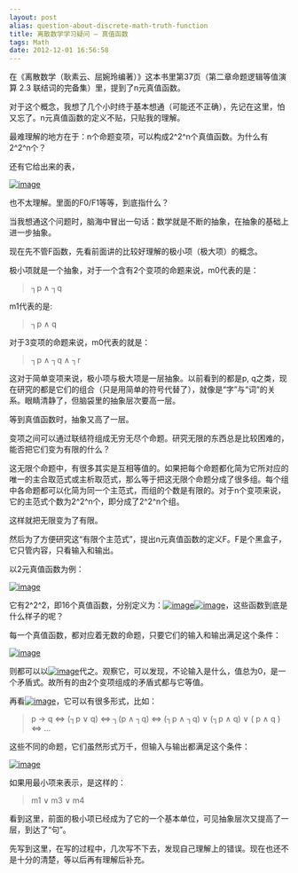 ```yaml
---
layout: post
alias: question-about-discrete-math-truth-function
title: 离散数学学习疑问 – 真值函数
tags: Math
date: 2012-12-01 16:56:58
---
```


在《离散数学（耿素云、屈婉玲编著）》这本书里第37页（第二章命题逻辑等值演算 2.3 联结词的完备集）里，提到了n元真值函数。

对于这个概念，我想了几个小时终于基本想通（可能还不正确），先记在这里，怕又忘了。n元真值函数的定义不贴，只贴我的理解。

最难理解的地方在于：n个命题变项，可以构成2^2^n个真值函数。为什么有2^2^n个？

还有它给出来的表，

[![image](http://freewind.me/wp-content/uploads/2012/12/image_thumb.png "image")](http://freewind.me/wp-content/uploads/2012/12/image.png)

也不太理解。里面的F0/F1等等，到底指什么？

当我想通这个问题时，脑海中冒出一句话：数学就是不断的抽象，在抽象的基础上进一步抽象。

现在先不管F函数，先看前面讲的比较好理解的极小项（极大项）的概念。

极小项就是一个抽象，对于一个含有2个变项的命题来说，m0代表的是：

> ┐p ∧ ┐q

m1代表的是:

> ┐p ∧ q

对于3变项的命题来说，m0代表的就是：

> ┐p ∧ ┐q ∧ ┐r

这对于简单变项来说，极小项与极大项是一层抽象。以前看到的都是p, q之类，现在研究的都是它们的组合（只是用简单的符号代替了），就像是“字”与“词”的关系。眼睛清静了，但脑袋里的抽象层次要高一层。

等到真值函数时，抽象又高了一层。

变项之间可以通过联结符组成无穷无尽个命题。研究无限的东西总是比较困难的，能否把它们变为有限的什么？

这无限个命题中，有很多其实是互相等值的。如果把每个命题都化简为它所对应的唯一的主合取范式或主析取范式，那么等于把这无限个命题分成了很多组。每个组中各命题都可以化简为同一个主范式，而组的个数是有限的。对于n个变项来说，它的主范式个数为2^2^n个，即分成了2^2^n个组。

这样就把无限变为了有限。

然后为了方便研究这“有限个主范式”，提出n元真值函数的定义F。F是个黑盒子，它只管内容，只看输入和输出。

以2元真值函数为例：

[![image](http://freewind.me/wp-content/uploads/2012/12/image_thumb1.png "image")](http://freewind.me/wp-content/uploads/2012/12/image1.png)

它有2^2^2，即16个真值函数，分别定义为：[![image](http://freewind.me/wp-content/uploads/2012/12/image_thumb2.png "image")](http://freewind.me/wp-content/uploads/2012/12/image2.png)[![image](http://freewind.me/wp-content/uploads/2012/12/image_thumb3.png "image")](http://freewind.me/wp-content/uploads/2012/12/image3.png)，这些函数到底是什么样子的呢？

每一个真值函数，都对应着无数的命题，只要它们的输入和输出满足这个条件：

[![image](http://freewind.me/wp-content/uploads/2012/12/image_thumb4.png "image")](http://freewind.me/wp-content/uploads/2012/12/image4.png)

则都可以以[![image](http://freewind.me/wp-content/uploads/2012/12/image_thumb5.png "image")](http://freewind.me/wp-content/uploads/2012/12/image5.png)代之。观察它，可以发现，不论输入是什么，值总为0，是一个矛盾式。故所有的由2个变项组成的矛盾式都与它等值。

再看[![image](http://freewind.me/wp-content/uploads/2012/12/image_thumb6.png "image")](http://freewind.me/wp-content/uploads/2012/12/image6.png)，它可以有很多形式，比如：

> p -> q  <=> (┐p ∨ q) <=> ┐(p ∧ ┐q) <=> (┐p ∧ ┐q) ∨ (┐p ∧ q) ∨ ( p ∧ q ) <=> ...

这些不同的命题，它们虽然形式万千，但输入与输出都满足这个条件：

[![image](http://freewind.me/wp-content/uploads/2012/12/image_thumb7.png "image")](http://freewind.me/wp-content/uploads/2012/12/image7.png)

如果用最小项来表示，是这样的：

> <font style="background-color: #ffffff">m1 ∨ m3 ∨ m4</font>

看到这里，前面的极小项已经成为了它的一个基本单位，可见抽象层次又提高了一层，到达了“句”。

先写到这里，在写的过程中，几次写不下去，发现自己理解上的错误。现在也还不是十分的清楚，等以后再有理解后补充。
